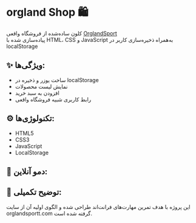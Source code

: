 # orgland Shop 🛍️

کلون ساده‌شده از فروشگاه واقعی [OrglandSport](https://www.orglandsportt.com/)  
پیاده‌سازی شده با HTML، CSS و JavaScript به‌همراه ذخیره‌سازی کاربر در localStorage

## ✨ ویژگی‌ها:

- ساخت یوزر و ذخیره در localStorage
- نمایش لیست محصولات
- افزودن به سبد خرید
- رابط کاربری شبیه فروشگاه واقعی

## ⚙️ تکنولوژی‌ها:

- HTML5
- CSS3
- JavaScript
- LocalStorage

## 🔗 دمو آنلاین:


## 🧠 توضیح تکمیلی:
این پروژه با هدف تمرین مهارت‌های فرانت‌اند طراحی شده و الگوی اولیه آن از سایت orglandsportt.com گرفته شده است.
